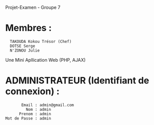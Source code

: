 Projet-Examen - Groupe 7

# Membres :

      TAKOUDA Kokou Trésor (Chef)
      DOTSE Serge
      N'ZONOU Julie

Une Mini Apllication Web (PHP, AJAX)

# ADMINISTRATEUR (Identifiant de connexion) :

           Email : admin@gmail.com
             Nom : admin
          Prenom : admin
    Mot de Passe : admin
